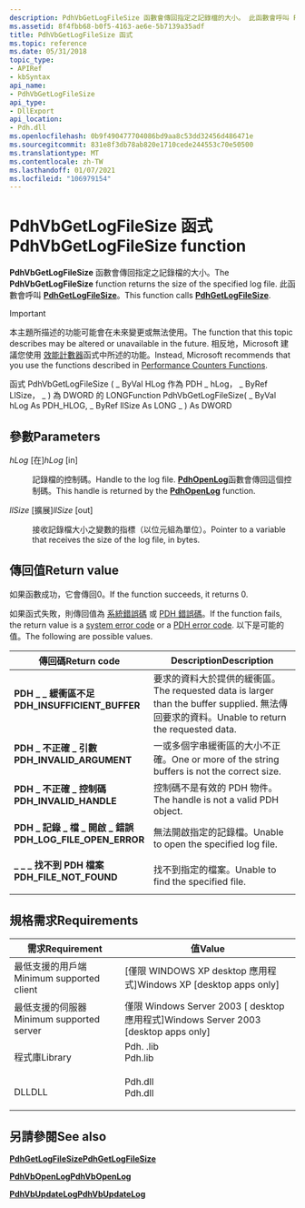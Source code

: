 ```yaml
---
description: PdhVbGetLogFileSize 函數會傳回指定之記錄檔的大小。 此函數會呼叫 PdhGetLogFileSize。
ms.assetid: 8f4fbb68-b0f5-4163-ae6e-5b7139a35adf
title: PdhVbGetLogFileSize 函式
ms.topic: reference
ms.date: 05/31/2018
topic_type:
- APIRef
- kbSyntax
api_name:
- PdhVbGetLogFileSize
api_type:
- DllExport
api_location:
- Pdh.dll
ms.openlocfilehash: 0b9f490477704086bd9aa8c53dd32456d486471e
ms.sourcegitcommit: 831e8f3db78ab820e1710cede244553c70e50500
ms.translationtype: MT
ms.contentlocale: zh-TW
ms.lasthandoff: 01/07/2021
ms.locfileid: "106979154"
---
```

# <a name="pdhvbgetlogfilesize-function"></a><span data-ttu-id="6f5a1-104">PdhVbGetLogFileSize 函式</span><span class="sxs-lookup"><span data-stu-id="6f5a1-104">PdhVbGetLogFileSize function</span></span>

<span data-ttu-id="6f5a1-105">**PdhVbGetLogFileSize** 函數會傳回指定之記錄檔的大小。</span><span class="sxs-lookup"><span data-stu-id="6f5a1-105">The **PdhVbGetLogFileSize** function returns the size of the specified log file.</span></span> <span data-ttu-id="6f5a1-106">此函數會呼叫 [**PdhGetLogFileSize**](/windows/desktop/api/Pdh/nf-pdh-pdhgetlogfilesize)。</span><span class="sxs-lookup"><span data-stu-id="6f5a1-106">This function calls [**PdhGetLogFileSize**](/windows/desktop/api/Pdh/nf-pdh-pdhgetlogfilesize).</span></span>

> [!IMPORTANT]
> <span data-ttu-id="6f5a1-107">本主題所描述的功能可能會在未來變更或無法使用。</span><span class="sxs-lookup"><span data-stu-id="6f5a1-107">The function that this topic describes may be altered or unavailable in the future.</span></span> <span data-ttu-id="6f5a1-108">相反地，Microsoft 建議您使用 [效能計數器](performance-counters-functions.md)函式中所述的功能。</span><span class="sxs-lookup"><span data-stu-id="6f5a1-108">Instead, Microsoft recommends that you use the functions described in [Performance Counters Functions](performance-counters-functions.md).</span></span>

<span data-ttu-id="6f5a1-109">函式 PdhVbGetLogFileSize ( \_ ByVal HLog 作為 PDH \_ hLog， \_ ByRef LlSize， \_ ) 為 DWORD 的 LONG</span><span class="sxs-lookup"><span data-stu-id="6f5a1-109">Function PdhVbGetLogFileSize( \_ ByVal hLog As PDH\_HLOG, \_ ByRef llSize As LONG \_ ) As DWORD</span></span>

## <a name="parameters"></a><span data-ttu-id="6f5a1-110">參數</span><span class="sxs-lookup"><span data-stu-id="6f5a1-110">Parameters</span></span>

<dl> <dt>

<span data-ttu-id="6f5a1-111">*hLog* \[在\]</span><span class="sxs-lookup"><span data-stu-id="6f5a1-111">*hLog* \[in\]</span></span>
</dt> <dd>

<span data-ttu-id="6f5a1-112">記錄檔的控制碼。</span><span class="sxs-lookup"><span data-stu-id="6f5a1-112">Handle to the log file.</span></span> <span data-ttu-id="6f5a1-113">[**PdhOpenLog**](/windows/desktop/api/Pdh/nf-pdh-pdhopenloga)函數會傳回這個控制碼。</span><span class="sxs-lookup"><span data-stu-id="6f5a1-113">This handle is returned by the [**PdhOpenLog**](/windows/desktop/api/Pdh/nf-pdh-pdhopenloga) function.</span></span>

</dd> <dt>

<span data-ttu-id="6f5a1-114">*llSize* \[擴展\]</span><span class="sxs-lookup"><span data-stu-id="6f5a1-114">*llSize* \[out\]</span></span>
</dt> <dd>

<span data-ttu-id="6f5a1-115">接收記錄檔大小之變數的指標（以位元組為單位）。</span><span class="sxs-lookup"><span data-stu-id="6f5a1-115">Pointer to a variable that receives the size of the log file, in bytes.</span></span>

</dd> </dl>

## <a name="return-value"></a><span data-ttu-id="6f5a1-116">傳回值</span><span class="sxs-lookup"><span data-stu-id="6f5a1-116">Return value</span></span>

<span data-ttu-id="6f5a1-117">如果函數成功，它會傳回0。</span><span class="sxs-lookup"><span data-stu-id="6f5a1-117">If the function succeeds, it returns 0.</span></span>

<span data-ttu-id="6f5a1-118">如果函式失敗，則傳回值為 [系統錯誤碼](/windows/desktop/Debug/system-error-codes) 或 [PDH 錯誤碼](pdh-error-codes.md)。</span><span class="sxs-lookup"><span data-stu-id="6f5a1-118">If the function fails, the return value is a [system error code](/windows/desktop/Debug/system-error-codes) or a [PDH error code](pdh-error-codes.md).</span></span> <span data-ttu-id="6f5a1-119">以下是可能的值。</span><span class="sxs-lookup"><span data-stu-id="6f5a1-119">The following are possible values.</span></span>



| <span data-ttu-id="6f5a1-120">傳回碼</span><span class="sxs-lookup"><span data-stu-id="6f5a1-120">Return code</span></span>                                                                                                | <span data-ttu-id="6f5a1-121">Description</span><span class="sxs-lookup"><span data-stu-id="6f5a1-121">Description</span></span>                                                                                            |
|------------------------------------------------------------------------------------------------------------|--------------------------------------------------------------------------------------------------------|
| <dl> <span data-ttu-id="6f5a1-122"><dt>**PDH \_ \_ 緩衝區不足**</dt></span><span class="sxs-lookup"><span data-stu-id="6f5a1-122"><dt>**PDH\_INSUFFICIENT\_BUFFER**</dt></span></span> </dl>   | <span data-ttu-id="6f5a1-123">要求的資料大於提供的緩衝區。</span><span class="sxs-lookup"><span data-stu-id="6f5a1-123">The requested data is larger than the buffer supplied.</span></span> <span data-ttu-id="6f5a1-124">無法傳回要求的資料。</span><span class="sxs-lookup"><span data-stu-id="6f5a1-124">Unable to return the requested data.</span></span><br/> |
| <dl> <span data-ttu-id="6f5a1-125"><dt>**PDH \_ 不正確 \_ 引數**</dt></span><span class="sxs-lookup"><span data-stu-id="6f5a1-125"><dt>**PDH\_INVALID\_ARGUMENT**</dt></span></span> </dl>      | <span data-ttu-id="6f5a1-126">一或多個字串緩衝區的大小不正確。</span><span class="sxs-lookup"><span data-stu-id="6f5a1-126">One or more of the string buffers is not the correct size.</span></span><br/>                                  |
| <dl> <span data-ttu-id="6f5a1-127"><dt>**PDH \_ 不正確 \_ 控制碼**</dt></span><span class="sxs-lookup"><span data-stu-id="6f5a1-127"><dt>**PDH\_INVALID\_HANDLE**</dt></span></span> </dl>        | <span data-ttu-id="6f5a1-128">控制碼不是有效的 PDH 物件。</span><span class="sxs-lookup"><span data-stu-id="6f5a1-128">The handle is not a valid PDH object.</span></span><br/>                                                       |
| <dl> <span data-ttu-id="6f5a1-129"><dt>**PDH \_ 記錄 \_ 檔 \_ 開啟 \_ 錯誤**</dt></span><span class="sxs-lookup"><span data-stu-id="6f5a1-129"><dt>**PDH\_LOG\_FILE\_OPEN\_ERROR**</dt></span></span> </dl> | <span data-ttu-id="6f5a1-130">無法開啟指定的記錄檔。</span><span class="sxs-lookup"><span data-stu-id="6f5a1-130">Unable to open the specified log file.</span></span><br/>                                                      |
| <dl> <span data-ttu-id="6f5a1-131"><dt>**\_ \_ \_ 找不到 PDH 檔案**</dt></span><span class="sxs-lookup"><span data-stu-id="6f5a1-131"><dt>**PDH\_FILE\_NOT\_FOUND**</dt></span></span> </dl>       | <span data-ttu-id="6f5a1-132">找不到指定的檔案。</span><span class="sxs-lookup"><span data-stu-id="6f5a1-132">Unable to find the specified file.</span></span><br/>                                                          |



 

## <a name="requirements"></a><span data-ttu-id="6f5a1-133">規格需求</span><span class="sxs-lookup"><span data-stu-id="6f5a1-133">Requirements</span></span>



| <span data-ttu-id="6f5a1-134">需求</span><span class="sxs-lookup"><span data-stu-id="6f5a1-134">Requirement</span></span> | <span data-ttu-id="6f5a1-135">值</span><span class="sxs-lookup"><span data-stu-id="6f5a1-135">Value</span></span> |
|-------------------------------------|------------------------------------------------------------------------------------|
| <span data-ttu-id="6f5a1-136">最低支援的用戶端</span><span class="sxs-lookup"><span data-stu-id="6f5a1-136">Minimum supported client</span></span><br/> | <span data-ttu-id="6f5a1-137">\[僅限 WINDOWS XP desktop 應用程式\]</span><span class="sxs-lookup"><span data-stu-id="6f5a1-137">Windows XP \[desktop apps only\]</span></span><br/>                                        |
| <span data-ttu-id="6f5a1-138">最低支援的伺服器</span><span class="sxs-lookup"><span data-stu-id="6f5a1-138">Minimum supported server</span></span><br/> | <span data-ttu-id="6f5a1-139">僅限 Windows Server 2003 \[ desktop 應用程式\]</span><span class="sxs-lookup"><span data-stu-id="6f5a1-139">Windows Server 2003 \[desktop apps only\]</span></span><br/>                               |
| <span data-ttu-id="6f5a1-140">程式庫</span><span class="sxs-lookup"><span data-stu-id="6f5a1-140">Library</span></span><br/>                  | <dl> <span data-ttu-id="6f5a1-141"><dt>Pdh. .lib</dt></span><span class="sxs-lookup"><span data-stu-id="6f5a1-141"><dt>Pdh.lib</dt></span></span> </dl> |
| <span data-ttu-id="6f5a1-142">DLL</span><span class="sxs-lookup"><span data-stu-id="6f5a1-142">DLL</span></span><br/>                      | <dl> <span data-ttu-id="6f5a1-143"><dt>Pdh.dll</dt></span><span class="sxs-lookup"><span data-stu-id="6f5a1-143"><dt>Pdh.dll</dt></span></span> </dl> |



## <a name="see-also"></a><span data-ttu-id="6f5a1-144">另請參閱</span><span class="sxs-lookup"><span data-stu-id="6f5a1-144">See also</span></span>

<dl> <dt>

[<span data-ttu-id="6f5a1-145">**PdhGetLogFileSize**</span><span class="sxs-lookup"><span data-stu-id="6f5a1-145">**PdhGetLogFileSize**</span></span>](/windows/desktop/api/Pdh/nf-pdh-pdhgetlogfilesize)
</dt> <dt>

[<span data-ttu-id="6f5a1-146">**PdhVbOpenLog**</span><span class="sxs-lookup"><span data-stu-id="6f5a1-146">**PdhVbOpenLog**</span></span>](pdhvbopenlog.md)
</dt> <dt>

[<span data-ttu-id="6f5a1-147">**PdhVbUpdateLog**</span><span class="sxs-lookup"><span data-stu-id="6f5a1-147">**PdhVbUpdateLog**</span></span>](pdhvbupdatelog.md)
</dt> </dl>

 

